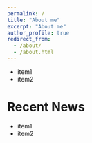 ```yaml
---
permalink: /
title: "About me"
excerpt: "About me"
author_profile: true
redirect_from: 
  - /about/
  - /about.html
---
```


* item1 
* item2

# Recent News

* item1
* item2

